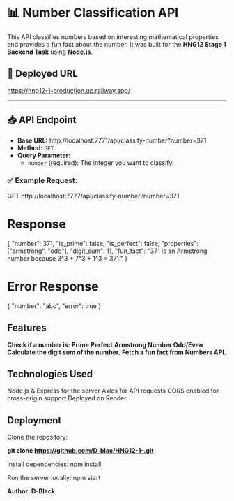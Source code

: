 # 📊 Number Classification API

This API classifies numbers based on interesting mathematical properties and provides a fun fact about the number. It was built for the **HNG12 Stage 1 Backend Task** using **Node.js**.

## 🚀 Deployed URL
 https://hng12-1-production.up.railway.app/

---

## 📥 API Endpoint
- **Base URL:** http://localhost:7771/api/classify-number?number=371
- **Method:** `GET`
- **Query Parameter:**
  - `number` (required): The integer you want to classify.

### ✅ Example Request:

GET http://localhost:7777/api/classify-number?number=371
# Response
{
    "number": 371,
    "is_prime": false,
    "is_perfect": false,
    "properties": ["armstrong", "odd"],
    "digit_sum": 11,
    "fun_fact": "371 is an Armstrong number because 3^3 + 7^3 + 1^3 = 371."
}
# Error Response
{
    "number": "abc",
    "error": true
}

## Features
**Check if a number is:**
**Prime**
**Perfect**
**Armstrong Number**
**Odd/Even**
**Calculate the digit sum of the number.**
**Fetch a fun fact from Numbers API.**


## Technologies Used
Node.js & Express for the server
Axios for API requests
CORS enabled for cross-origin support
Deployed on Render


## Deployment
Clone the repository:

**git clone https://github.com/D-blac/HNG12-1-.git**

Install dependencies:
npm install

Run the server locally:
npm start


**Author: D-Black**